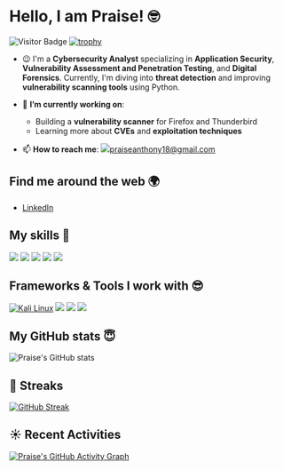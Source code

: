 # Hello, I am Praise! 🤓

![Visitor Badge](https://komarev.com/ghpvc/?username=PraiseImafidon&color=red&style=plastic)
[![trophy](https://github-profile-trophy.vercel.app/?username=PraiseImafidon)](https://github.com/PraiseImafidon/github-profile-trophy)

- :wink: I'm a **Cybersecurity Analyst** specializing in **Application Security**, **Vulnerability Assessment and Penetration Testing**, and **Digital Forensics**. Currently, I'm diving into **threat detection** and improving **vulnerability scanning tools** using Python.
  
- 🌱 **I’m currently working on**:
  - Building a **vulnerability scanner** for Firefox and Thunderbird
  - Learning more about **CVEs** and **exploitation techniques**
  
- 📫 **How to reach me**: ![](https://img.shields.io/badge/Gmail-D14836?style=for-the-badge&logo=gmail&logoColor=white)[praiseanthony18@gmail.com](mailto:praiseanthony18@gmail.com)

## Find me around the web 🌍

- [LinkedIn]( https://www.linkedin.com/in/praise-imafidon-9855191b3)

## My skills 🚀
![](https://img.shields.io/badge/Penetration_Testing-000000?style=for-the-badge&logo=metasploit&logoColor=white)
![](https://img.shields.io/badge/Python-306998?style=for-the-badge&logo=python&logoColor=white)
![](https://img.shields.io/badge/Bash-4EAA25?style=for-the-badge&logo=gnubash&logoColor=white)
![](https://img.shields.io/badge/Network_Analysis-009639?style=for-the-badge&logo=wireshark&logoColor=white)
![](https://img.shields.io/badge/Digital_Forensics-FDB813?style=for-the-badge&logo=caine&logoColor=white)

## Frameworks & Tools I work with :sunglasses:
[![Kali Linux](https://img.shields.io/badge/Kali%20Linux-557C94?logo=kalilinux&logoColor=fff)](#)
![](https://img.shields.io/badge/Burp_Suite-FE7A16?style=for-the-badge&logo=burp&logoColor=white)
![](https://img.shields.io/badge/Kali_Linux-557C7B?style=for-the-badge&logo=kalilinux&logoColor=white)
![](https://img.shields.io/badge/Metasploit-5E5E5E?style=for-the-badge&logo=metasploit&logoColor=white)

## My GitHub stats :innocent:
![Praise's GitHub stats](https://github-readme-stats.vercel.app/api?username=PraiseImafidon&count_private=true)

## 🌠 Streaks
[![GitHub Streak](https://github-readme-streak-stats.herokuapp.com/?user=PraiseImafidon&theme=dark)](https://git.io/streak-stats)

## ☀️ Recent Activities
[![Praise's GitHub Activity Graph](https://activity-graph.herokuapp.com/graph?username=PraiseImafidon)](https://github.com/ashutosh00710/github-readme-activity-graph)
